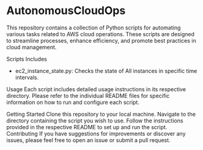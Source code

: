 # AutonomousCloudOps
This repository contains a collection of Python scripts for automating various tasks related to AWS cloud operations. These scripts are designed to streamline processes, enhance efficiency, and promote best practices in cloud management.

Scripts Includes
- ec2_instance_state.py: Checks the state of All instances in specific time intervals.





Usage
Each script includes detailed usage instructions in its respective directory. Please refer to the individual README files for specific information on how to run and configure each script.

Getting Started
Clone this repository to your local machine.
Navigate to the directory containing the script you wish to use.
Follow the instructions provided in the respective README to set up and run the script.
Contributing
If you have suggestions for improvements or discover any issues, please feel free to open an issue or submit a pull request.
